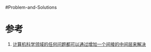 #Problem-and-Solutions 

# 



# 参考
1. [计算机科学领域的任何问题都可以通过增加一个间接的中间层来解决](https://cloud.tencent.com/developer/article/1491973)